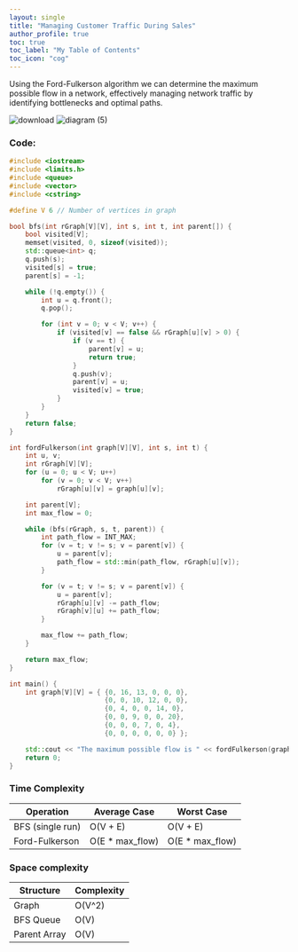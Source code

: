 ```yaml
---
layout: single
title: "Managing Customer Traffic During Sales"
author_profile: true
toc: true
toc_label: "My Table of Contents"
toc_icon: "cog"
---
```



Using the Ford-Fulkerson algorithm we can determine the maximum possible flow in a network, effectively managing network traffic by identifying bottlenecks and optimal paths.

![download](https://github.com/Abhijna107/Abhijna107.github.io/assets/105065886/91670e8e-2a35-47fb-965f-d4b72a284d80)
![diagram (5)](https://github.com/Abhijna107/Abhijna107.github.io/assets/105065886/f53f3d1e-fb7c-4375-bca3-70a259056d58)


### Code:
```cpp
#include <iostream>
#include <limits.h>
#include <queue>
#include <vector>
#include <cstring>

#define V 6 // Number of vertices in graph

bool bfs(int rGraph[V][V], int s, int t, int parent[]) {
    bool visited[V];
    memset(visited, 0, sizeof(visited));
    std::queue<int> q;
    q.push(s);
    visited[s] = true;
    parent[s] = -1;

    while (!q.empty()) {
        int u = q.front();
        q.pop();

        for (int v = 0; v < V; v++) {
            if (visited[v] == false && rGraph[u][v] > 0) {
                if (v == t) {
                    parent[v] = u;
                    return true;
                }
                q.push(v);
                parent[v] = u;
                visited[v] = true;
            }
        }
    }
    return false;
}

int fordFulkerson(int graph[V][V], int s, int t) {
    int u, v;
    int rGraph[V][V]; 
    for (u = 0; u < V; u++)
        for (v = 0; v < V; v++)
            rGraph[u][v] = graph[u][v];

    int parent[V]; 
    int max_flow = 0;

    while (bfs(rGraph, s, t, parent)) {
        int path_flow = INT_MAX;
        for (v = t; v != s; v = parent[v]) {
            u = parent[v];
            path_flow = std::min(path_flow, rGraph[u][v]);
        }

        for (v = t; v != s; v = parent[v]) {
            u = parent[v];
            rGraph[u][v] -= path_flow;
            rGraph[v][u] += path_flow;
        }

        max_flow += path_flow;
    }

    return max_flow;
}

int main() {
    int graph[V][V] = { {0, 16, 13, 0, 0, 0},
                        {0, 0, 10, 12, 0, 0},
                        {0, 4, 0, 0, 14, 0},
                        {0, 0, 9, 0, 0, 20},
                        {0, 0, 0, 7, 0, 4},
                        {0, 0, 0, 0, 0, 0} };

    std::cout << "The maximum possible flow is " << fordFulkerson(graph, 0, 5);
    return 0;
}

```
### Time Complexity

| Operation       | Average Case                | Worst Case       |
|-----------------|-----------------------------|------------------|
| BFS (single run)| O(V + E)                    | O(V + E)         |
| Ford-Fulkerson  | O(E * max_flow)             | O(E * max_flow)  |

### Space complexity

| Structure        | Complexity  |
|------------------|-------------|
| Graph            | O(V^2)      |
| BFS Queue        | O(V)        |
| Parent Array     | O(V)        |

